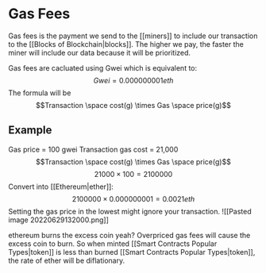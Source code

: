 # Gas Fees
Gas fees is the payment we send to the [[miners]] to include our transaction to the [[Blocks of Blockchain|blocks]]. The higher we pay, the faster the miner will include our data because it will be prioritized. 

Gas fees are cacluated using Gwei which is equivalent to: $$Gwei = 0.000000001 eth$$
The formula will be $$Transaction \space cost(g) \times Gas \space price(g)$$
## Example
Gas price = 100 gwei
Transaction gas cost = 21,000
$$Transaction \space cost(g) \times Gas \space price(g)$$
$$21000 \times 100 = 2100000$$
Convert into [[Ethereum|ether]]:$$2100000 \times 0.000000001 = 0.0021 eth$$
Setting the gas price in the lowest might ignore your transaction.
![[Pasted image 20220629132000.png]]

ethereum burns the excess coin yeah? Overpriced gas fees will cause the excess coin to burn. So when  minted [[Smart Contracts Popular Types|token]] is less than burned [[Smart Contracts Popular Types|token]], the rate of ether will be diflationary.
